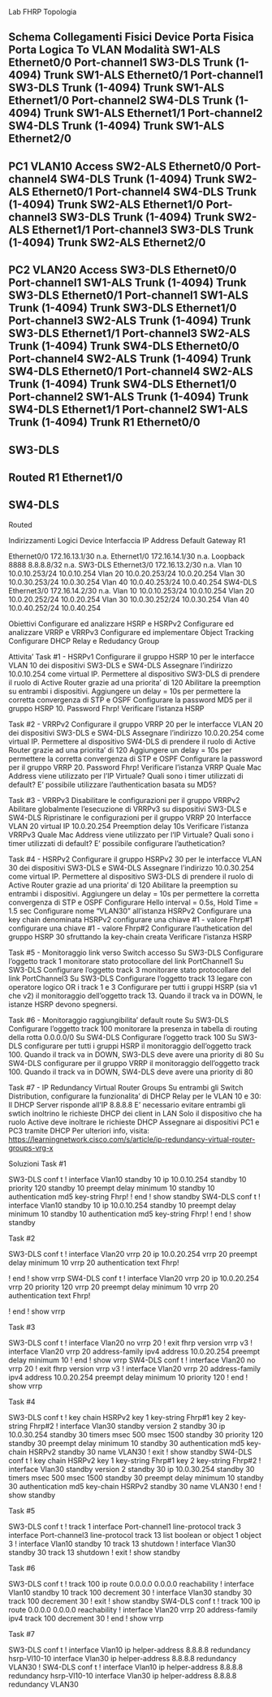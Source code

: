 Lab FHRP
Topologia



Schema Collegamenti Fisici
Device
Porta Fisica
Porta Logica
To
VLAN
Modalità
SW1-ALS
Ethernet0/0
Port-channel1
SW3-DLS
Trunk (1-4094)
Trunk
SW1-ALS
Ethernet0/1
Port-channel1
SW3-DLS
Trunk (1-4094)
Trunk
SW1-ALS
Ethernet1/0
Port-channel2
SW4-DLS
Trunk (1-4094)
Trunk
SW1-ALS
Ethernet1/1
Port-channel2
SW4-DLS
Trunk (1-4094)
Trunk
SW1-ALS
Ethernet2/0
-
PC1
VLAN10
Access
SW2-ALS
Ethernet0/0
Port-channel4
SW4-DLS
Trunk (1-4094)
Trunk
SW2-ALS
Ethernet0/1
Port-channel4
SW4-DLS
Trunk (1-4094)
Trunk
SW2-ALS
Ethernet1/0
Port-channel3
SW3-DLS
Trunk (1-4094)
Trunk
SW2-ALS
Ethernet1/1
Port-channel3
SW3-DLS
Trunk (1-4094)
Trunk
SW2-ALS
Ethernet2/0
-
PC2
VLAN20
Access
SW3-DLS
Ethernet0/0
Port-channel1
SW1-ALS
Trunk (1-4094)
Trunk
SW3-DLS
Ethernet0/1
Port-channel1
SW1-ALS
Trunk (1-4094)
Trunk
SW3-DLS
Ethernet1/0
Port-channel3
SW2-ALS
Trunk (1-4094)
Trunk
SW3-DLS
Ethernet1/1
Port-channel3
SW2-ALS
Trunk (1-4094)
Trunk
SW4-DLS
Ethernet0/0
Port-channel4
SW2-ALS
Trunk (1-4094)
Trunk
SW4-DLS
Ethernet0/1
Port-channel4
SW2-ALS
Trunk (1-4094)
Trunk
SW4-DLS
Ethernet1/0
Port-channel2
SW1-ALS
Trunk (1-4094)
Trunk
SW4-DLS
Ethernet1/1
Port-channel2
SW1-ALS
Trunk (1-4094)
Trunk
R1
Ethernet0/0
-
SW3-DLS
-
Routed
R1
Ethernet1/0
-
SW4-DLS
-
Routed


Indirizzamenti Logici
Device
Interfaccia
IP Address
Default Gateway
R1


Ethernet0/0
172.16.13.1/30
 n.a.
Ethernet1/0
172.16.14.1/30
n.a.
Loopback 8888
8.8.8.8/32
n.a.
SW3-DLS
Ethernet3/0
172.16.13.2/30
 n.a.
Vlan 10
10.0.10.253/24
10.0.10.254
Vlan 20
10.0.20.253/24
10.0.20.254
Vlan 30
10.0.30.253/24
10.0.30.254
Vlan 40
10.0.40.253/24
10.0.40.254
SW4-DLS
Ethernet3/0
172.16.14.2/30
 n.a.
Vlan 10
10.0.10.253/24
10.0.10.254
Vlan 20
10.0.20.252/24
10.0.20.254
Vlan 30
10.0.30.252/24
10.0.30.254
Vlan 40
10.0.40.252/24
10.0.40.254


Obiettivi
Configurare ed analizzare HSRP e HSRPv2
Configurare ed analizzare VRRP e VRRPv3
Configurare ed implementare Object Tracking
Configurare  DHCP Relay e Redudancy Group

Attivita’
Task #1 - HSRPv1
Configurare il gruppo HSRP 10 per le interfacce VLAN 10 dei dispositivi SW3-DLS e SW4-DLS
Assegnare l’indirizzo 10.0.10.254 come virtual IP.
Permettere al dispositivo SW3-DLS di prendere il ruolo di Active Router grazie ad una priorita’ di 120
Abilitare la preemption su entrambi i dispositivi. Aggiungere un delay = 10s per permettere la corretta convergenza di STP e OSPF
Configurare la password MD5 per il gruppo HSRP 10.  Password Fhrp!
Verificare l’istanza HSRP

 Task #2 - VRRPv2
Configurare il gruppo VRRP 20 per le interfacce VLAN 20 dei dispositivi SW3-DLS e SW4-DLS
Assegnare l’indirizzo 10.0.20.254 come virtual IP.
Permettere al dispositivo SW4-DLS di prendere il ruolo di Active Router grazie ad una priorita’ di 120
Aggiungere un delay = 10s per permettere la corretta convergenza di STP e OSPF
Configurare la password per il gruppo VRRP 20.  Password Fhrp!
Verificare l’istanza VRRP
Quale Mac Address viene utilizzato per l’IP Virtuale?
Quali sono i timer utilizzati di default?
E’ possibile utilizzare l’authentication basata su MD5?

Task #3 - VRRPv3
Disabilitare le configurazioni per il gruppo VRRPv2
Abilitare globalmente l’esecuzione di VRRPv3 su dispositivi SW3-DLS e SW4-DLS
Ripristinare le configurazioni per il gruppo VRRP 20
Interfacce VLAN 20
virtual IP 10.0.20.254
Preemption delay 10s
Verificare l’istanza VRRPv3
Quale Mac Address viene utilizzato per l’IP Virtuale?
Quali sono i timer utilizzati di default?
E’ possibile configurare l’authetication?

Task #4 - HSRPv2
Configurare il gruppo HSRPv2 30 per le interfacce VLAN 30 dei dispositivi SW3-DLS e SW4-DLS
Assegnare l’indirizzo 10.0.30.254 come virtual IP.
Permettere al dispositivo SW3-DLS di prendere il ruolo di Active Router grazie ad una priorita’ di 120
Abilitare la preemption su entrambi i dispositivi. Aggiungere un delay = 10s per permettere la corretta convergenza di STP e OSPF
Configurare Hello interval = 0.5s, Hold Time = 1.5 sec
Configurare nome “VLAN30” all’istanza HSRPv2
Configurare una key chain denominata HSRPv2
configurare una chiave #1 - valore  Fhrp#1
configurare una chiave #1 - valore  Fhrp#2
Configurare l’authetication del gruppo HSRP 30 sfruttando la key-chain creata
Verificare l’istanza HSRP


Task #5 - Monitoraggio link verso Switch accesso
Su SW3-DLS Configurare l’oggetto track 1
monitorare stato protocollare del link PortChannel1
Su SW3-DLS Configurare l’oggetto track 3
monitorare stato protocollare del link PortChannel3
Su SW3-DLS Configurare l’oggetto track 13
legare con operatore logico OR i track 1  e 3
Configurare per tutti i gruppi HSRP (sia v1 che v2) il monitoraggio dell’oggetto track 13. Quando il track va in DOWN, le istanze HSRP devono spegnersi.

Task #6 - Monitoraggio raggiungibilita’ default route
Su SW3-DLS Configurare l’oggetto track 100
monitorare la presenza in tabella di routing della rotta 0.0.0.0/0
Su SW4-DLS Configurare l’oggetto track 100
Su SW3-DLS configurare per tutti i gruppi HSRP il monitoraggio dell’oggetto track 100. Quando il track va in DOWN, SW3-DLS deve avere una priority di 80
Su SW4-DLS configurare per il gruppo VRRP il monitoraggio dell’oggetto track 100. Quando il track va in DOWN, SW4-DLS deve avere una priority di 80

Task #7 - IP Redundancy Virtual Router Groups
Su entrambi gli Switch Distribution, configurare la funzionalita’ di DHCP Relay per le VLAN 10 e 30:
Il DHCP Server risponde all’IP 8.8.8.8
E’ necessario evitare entrambi gli swtich inoltrino le richieste DHCP dei client in LAN
Solo il dispositivo che ha ruolo Active deve inoltrare le richieste DHCP
Assegnare ai dispositivi PC1 e PC3 tramite DHCP
Per ulteriori info, visita: https://learningnetwork.cisco.com/s/article/ip-redundancy-virtual-router-groups-vrg-x

Soluzioni
Task #1

SW3-DLS
conf t
!
interface Vlan10
 standby 10 ip 10.0.10.254
 standby 10 priority 120
 standby 10 preempt delay minimum 10
 standby 10 authentication md5 key-string Fhrp!
!
end
!
show standby
SW4-DLS
conf t
!
interface Vlan10
 standby 10 ip 10.0.10.254
 standby 10 preempt delay minimum 10
 standby 10 authentication md5 key-string Fhrp!
!
end
!
show standby


Task #2

SW3-DLS
conf t
!
interface Vlan20
 vrrp 20 ip 10.0.20.254
 vrrp 20 preempt delay minimum 10
 vrrp 20 authentication text Fhrp!

!
end
!
show vrrp
SW4-DLS
conf t
!
interface Vlan20
 vrrp 20 ip 10.0.20.254
 vrrp 20 priority 120
 vrrp 20 preempt delay minimum 10
 vrrp 20 authentication text Fhrp!

!
end
!
show vrrp


Task #3

SW3-DLS
conf t
!
interface Vlan20
 no vrrp 20
 !
exit
fhrp version vrrp v3
!
interface Vlan20
 vrrp 20 address-family ipv4
  address 10.0.20.254
  preempt delay minimum 10
!
end
!
show vrrp
SW4-DLS
conf t
!
interface Vlan20
 no vrrp 20
 !
exit
fhrp version vrrp v3
!
interface Vlan20
 vrrp 20 address-family ipv4
  address 10.0.20.254
  preempt delay minimum 10
  priority 120
!
end
!
show vrrp


Task #4

SW3-DLS
conf t
!
key chain HSRPv2
 key 1
  key-string Fhrp#1
 key 2
  key-string Fhrp#2
!
interface Vlan30
 standby version 2
 standby 30 ip 10.0.30.254
 standby 30 timers msec 500 msec 1500
 standby 30 priority 120
 standby 30 preempt delay minimum 10
 standby 30 authentication md5 key-chain HSRPv2
 standby 30 name VLAN30
!
exit
!
show standby
SW4-DLS
conf t
!
key chain HSRPv2
 key 1
  key-string Fhrp#1
 key 2
  key-string Fhrp#2
!
interface Vlan30
 standby version 2
 standby 30 ip 10.0.30.254
 standby 30 timers msec 500 msec 1500
 standby 30 preempt delay minimum 10
 standby 30 authentication md5 key-chain HSRPv2
 standby 30 name VLAN30
!
end
!
show standby


Task #5

SW3-DLS
conf t
!
track 1 interface Port-channel1 line-protocol
track 3 interface Port-channel3 line-protocol
track 13 list boolean or
 object 1
 object 3
!
interface Vlan10
 standby 10 track 13 shutdown
!
interface Vlan30
 standby 30 track 13 shutdown
!
exit
!
show standby


Task #6

SW3-DLS
conf t
!
track 100 ip route 0.0.0.0 0.0.0.0 reachability
!
interface Vlan10
 standby 10 track 100 decrement 30
!
interface Vlan30
 standby 30 track 100 decrement 30
!
exit
!
show standby
SW4-DLS
conf t
!
track 100 ip route 0.0.0.0 0.0.0.0 reachability
!
interface Vlan20
 vrrp 20 address-family ipv4
  track 100 decrement 30
!
end
!
show vrrp


Task #7

SW3-DLS
conf t
!
interface Vlan10
 ip helper-address 8.8.8.8 redundancy hsrp-Vl10-10
interface Vlan30
 ip helper-address 8.8.8.8 redundancy VLAN30
!
SW4-DLS
conf t
!
interface Vlan10
 ip helper-address 8.8.8.8 redundancy hsrp-Vl10-10
interface Vlan30
 ip helper-address 8.8.8.8 redundancy VLAN30


